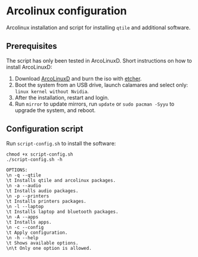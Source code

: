 # Arcolinux configuration

Arcolinux installation and script for installing `qtile` and additional software.

## Prerequisites 

The script has only been tested in ArcoLinuxD. Short instructions on how to install ArcoLinuxD:

1. Download [ArcoLinuxD](https://arcolinux.info/download/) and burn the iso with [etcher](https://github.com/balena-io/etcher).
2. Boot the system from an USB drive, launch calamares and select only: `linux kernel without Nvidia`.
3. After the installation, restart and login.
4. Run `mirror` to update mirrors, run `update` or `sudo pacman -Syyu` to upgrade the system, and reboot.

## Configuration script

Run `script-config.sh` to install the software:

```
chmod +x script-config.sh
./script-config.sh -h

OPTIONS:
\n -q --qtile
\t Installs qtile and arcolinux packages.
\n -a --audio
\t Installs audio packages.
\n -p --printers
\t Installs printers packages.
\n -l --laptop
\t Installs laptop and bluetooth packages.
\n -A --apps
\t Installs apps.
\n -c --config
\t Apply configuration.
\n -h --help
\t Shows available options.
\n\t Only one option is allowed.
```



